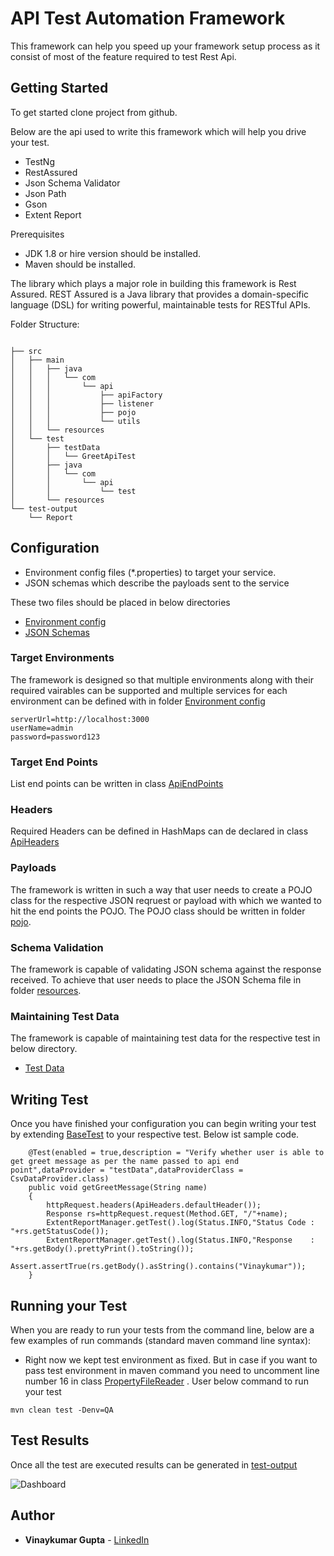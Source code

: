 # API Test Automation Framework

This framework can  help you speed up your framework setup process as it consist of most of the feature required to test Rest Api.

## Getting Started

To get started clone project from github. 

Below are the api used to write this framework which will help you drive your test.
* TestNg
* RestAssured
* Json Schema Validator
* Json Path
* Gson
* Extent Report

Prerequisites

* JDK 1.8 or hire version should be installed.
* Maven should be installed.


The library which plays a major role in building this framework is Rest Assured.  REST Assured is a Java library that provides a domain-specific language (DSL) for writing powerful, maintainable tests for RESTful APIs.

Folder Structure:
```

├── src
│   ├── main
│   │   ├── java
│   │   │   └── com
│   │   │       └── api
│   │   │           ├── apiFactory
│   │   │           ├── listener
│   │   │           ├── pojo
│   │   │           └── utils
│   │   └── resources
│   └── test
│       ├── testData
│       │   └── GreetApiTest
│       ├── java
│       │   └── com
│       │       └── api
│       │           └── test
│       └── resources
└── test-output
    └── Report
```

## Configuration

* Environment config files (*.properties) to target your service.
* JSON schemas which describe the payloads sent to the service

These two files should be placed in below directories
* [Environment config](https://github.com/vinaygupta2050/iceyeApiTestSuite/tree/master/src/main/resources)
* [JSON Schemas](https://github.com/vinaygupta2050/iceyeApiTestSuite/tree/master/src/test/resources)

### Target Environments
The framework is designed so that multiple environments along with their required vairables can be supported and multiple services for each environment can be defined with in folder [Environment config](https://github.com/vinaygupta2050/ApiTestAutomationFramework/tree/master/src/main/resources) 
```
serverUrl=http://localhost:3000
userName=admin
password=password123
```
### Target End Points
List end points can be written in class [ApiEndPoints](https://github.com/vinaygupta2050/iceyeApiTestSuite/blob/master/src/main/java/com/api/apiFactory/ApiEndPoints.java)  

### Headers
Required Headers can be defined in HashMaps can de declared in class [ApiHeaders](https://github.com/vinaygupta2050/iceyeApiTestSuite/blob/master/src/main/java/com/api/apiFactory/ApiHeaders.java)

### Payloads
The framework is written in such a way that user needs to create a POJO class for the respective JSON reqruest or payload with which we wanted to hit the end points the POJO. The POJO class should be written in folder [pojo](https://github.com/vinaygupta2050/ApiTestAutomationFramework/tree/master/src/main/java/com/api/pojo).

### Schema Validation
The framework is capable of validating JSON schema against the response received. To achieve that user needs to place the JSON Schema file in folder [resources](https://github.com/vinaygupta2050/ApiTestAutomationFramework/tree/master/src/test/resources).

### Maintaining Test Data
The framework is capable of maintaining test data for the respective test in below directory.
* [Test Data](https://github.com/vinaygupta2050/iceyeApiTestSuite/tree/master/src/test/testData)

## Writing Test

Once you have finished your configuration you can begin writing your test by extending [BaseTest](https://github.com/vinaygupta2050/iceyeApiTestSuite/blob/master/src/test/java/com/api/test/BaseTest.java) to your respective test. Below ist sample code.
```
    @Test(enabled = true,description = "Verify whether user is able to get greet message as per the name passed to api end point",dataProvider = "testData",dataProviderClass = CsvDataProvider.class)
    public void getGreetMessage(String name)
    {
        httpRequest.headers(ApiHeaders.defaultHeader());
        Response rs=httpRequest.request(Method.GET, "/"+name);
        ExtentReportManager.getTest().log(Status.INFO,"Status Code : "+rs.getStatusCode());
        ExtentReportManager.getTest().log(Status.INFO,"Response    : "+rs.getBody().prettyPrint().toString());
        Assert.assertTrue(rs.getBody().asString().contains("Vinaykumar"));
    }

```

## Running your Test
When you are ready to run your tests from the command line, below are a few examples of run commands (standard maven command line syntax):

* Right now we kept test environment as fixed. But in case if you want to pass test environment in maven command  you need to uncomment line number 16 in class [PropertyFileReader](https://github.com/vinaygupta2050/iceyeApiTestSuite/blob/master/src/main/java/com/api/utils/PropertyFileReader.java) . User below command to run your test
```
mvn clean test -Denv=QA
```
## Test Results

Once all the test are executed results can be generated in [test-output](https://github.com/vinaygupta2050/iceyeApiTestSuite/tree/master/test-output/Report)

![Dashboard](https://github.com/vinaygupta2050/iceyeApiTestSuite/tree/master/images/iceyeTestSuite.gif)
## Author

* **Vinaykumar Gupta** - [LinkedIn](https://in.linkedin.com/in/vinaygupta2050)
